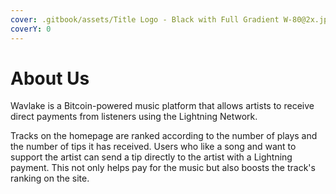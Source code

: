 ```yaml
---
cover: .gitbook/assets/Title Logo - Black with Full Gradient W-80@2x.jpg
coverY: 0
---
```


# About Us

Wavlake is a Bitcoin-powered music platform that allows artists to receive direct payments from listeners using the Lightning Network.

Tracks on the homepage are ranked according to the number of plays and the number of tips it has received. Users who like a song and want to support the artist can send a tip directly to the artist with a Lightning payment. This not only helps pay for the music but also boosts the track's ranking on the site.
